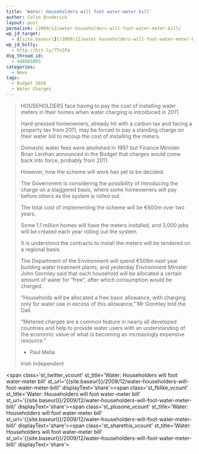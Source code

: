 ```yaml
---
title: 'Water: Householders will foot water-meter bill'
author: Colin Broderick
layout: post
permalink: /2009/12/water-householders-will-foot-water-meter-bill/
wp_jd_target:
  - {{site.baseurl}}/2009/12/water-householders-will-foot-water-meter-bill/
wp_jd_bitly:
  - http://bit.ly/7TnIFm
dsq_thread_id:
  - 448881803
categories:
  - News
tags:
  - Budget 2010
  - Water Charges
---
```

> HOUSEHOLDERS face having to pay the cost of installing water meters in their homes when water charging is introduced in 2011.
> 
> Hard-pressed homeowners, already hit with a carbon tax and facing a property tax from 2011, may be forced to pay a standing charge on their water bill to recoup the cost of installing the meters.
> 
> Domestic water fees were abolished in 1997 but Finance Minister Brian Lenihan announced in the Budget that charges would come back into force, probably from 2011.
> 
> However, how the scheme will work has yet to be decided.
> 
> The Government is considering the possibility of introducing the charge on a staggered basis, where some homeowners will pay before others as the system is rolled out.  
> <!--more-->
> 
>   
> The total cost of implementing the scheme will be €600m over two years.
> 
> Some 1.1 million homes will have the meters installed, and 3,000 jobs will be created each year rolling out the system.
> 
> It is understood the contracts to install the meters will be tendered on a regional basis.
> 
> The Department of the Environment will spend €508m next year building water treatment plants, and yesterday Environment Minister John Gormley said that each household will be allocated a certain amount of water for &#8220;free&#8221;, after which consumption would be charged.
> 
> &#8220;Households will be allocated a free basic allowance, with charging only for water use in excess of this allowance,&#8221; Mr Gormley told the Dail.
> 
> &#8220;Metered charges are a common feature in nearly all developed countries and help to provide water users with an understanding of the economic value of what is becoming an increasingly expensive resource.&#8221;
> 
> - Paul Melia
> 
> Irish Independent

<span class='st\_twitter\_vcount' st\_title='Water: Householders will foot water-meter bill' st\_url='{{site.baseurl}}/2009/12/water-householders-will-foot-water-meter-bill/' displayText='share'></span><span class='st\_fblike\_vcount' st\_title='Water: Householders will foot water-meter bill' st\_url='{{site.baseurl}}/2009/12/water-householders-will-foot-water-meter-bill/' displayText='share'></span><span class='st\_plusone\_vcount' st\_title='Water: Householders will foot water-meter bill' st\_url='{{site.baseurl}}/2009/12/water-householders-will-foot-water-meter-bill/' displayText='share'></span><span class='st\_sharethis\_vcount' st\_title='Water: Householders will foot water-meter bill' st\_url='{{site.baseurl}}/2009/12/water-householders-will-foot-water-meter-bill/' displayText='share'></span>